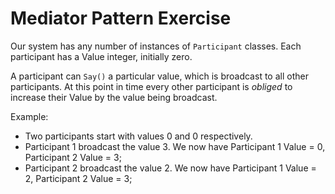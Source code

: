 # Mediator Pattern Exercise

Our system has any number of instances of `Participant` classes. Each participant has a Value integer, initially zero.

A participant can `Say()` a particular value, which is broadcast to all other participants. At this point in time every
other participant is *obliged* to increase their Value by the value being broadcast.

Example:

- Two participants start with values 0 and 0 respectively.
- Participant 1 broadcast the value 3. We now have Participant 1 Value = 0, Participant 2 Value = 3;
- Participant 2 broadcast the value 2. We now have Participant 1 Value = 2, Participant 2 Value = 3;